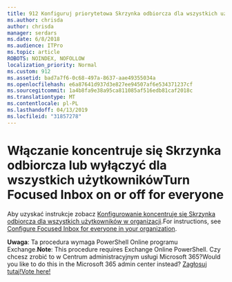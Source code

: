 ```yaml
---
title: 912 Konfiguruj priorytetowa Skrzynka odbiorcza dla wszystkich użytkowników w organizacji
ms.author: chrisda
author: chrisda
manager: serdars
ms.date: 6/8/2018
ms.audience: ITPro
ms.topic: article
ROBOTS: NOINDEX, NOFOLLOW
localization_priority: Normal
ms.custom: 912
ms.assetid: bad7a7f6-0c68-497a-8637-aae49355034a
ms.openlocfilehash: e6a87641d937d3e827ee94507af6e534371237cf
ms.sourcegitcommit: 1a4b8fa9e38a95ca811085af516edb81caf2018c
ms.translationtype: MT
ms.contentlocale: pl-PL
ms.lasthandoff: 04/13/2019
ms.locfileid: "31857278"
---
```

# <a name="turn-focused-inbox-on-or-off-for-everyone"></a><span data-ttu-id="b6a32-102">Włączanie koncentruje się Skrzynka odbiorcza lub wyłączyć dla wszystkich użytkowników</span><span class="sxs-lookup"><span data-stu-id="b6a32-102">Turn Focused Inbox on or off for everyone</span></span>

<span data-ttu-id="b6a32-103">Aby uzyskać instrukcje zobacz [Konfigurowanie koncentruje się Skrzynka odbiorcza dla wszystkich użytkowników w organizacji](https://support.office.com/article/613a845c-4b71-41de-b331-acdcf5b6625d.aspx).</span><span class="sxs-lookup"><span data-stu-id="b6a32-103">For instructions, see [Configure Focused Inbox for everyone in your organization](https://support.office.com/article/613a845c-4b71-41de-b331-acdcf5b6625d.aspx).</span></span>

<span data-ttu-id="b6a32-104">**Uwaga**: Ta procedura wymaga PowerShell Online programu Exchange.</span><span class="sxs-lookup"><span data-stu-id="b6a32-104">**Note**: This procedure requires Exchange Online PowerShell.</span></span> <span data-ttu-id="b6a32-105">Czy chcesz zrobić to w Centrum administracyjnym usługi Microsoft 365?</span><span class="sxs-lookup"><span data-stu-id="b6a32-105">Would you like to do this in the Microsoft 365 admin center instead?</span></span> [<span data-ttu-id="b6a32-106">Zagłosuj tutaj!</span><span class="sxs-lookup"><span data-stu-id="b6a32-106">Vote here!</span></span>](https://go.microsoft.com/fwlink/p/?linkid=862489)
